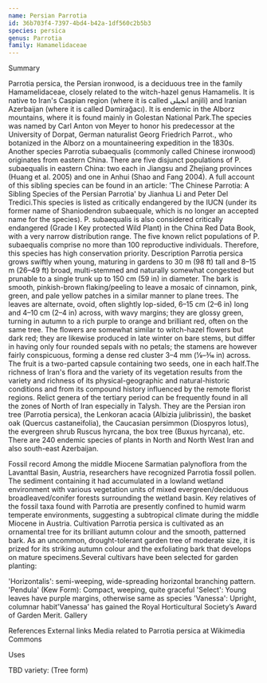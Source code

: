 ```yaml
---
name: Persian Parrotia
id: 36b703f4-7397-4bd4-b42a-1df560c2b5b3
species: persica
genus: Parrotia
family: Hamamelidaceae
---
```

Summary



Parrotia persica, the Persian ironwood, is a deciduous tree in the family Hamamelidaceae, closely related to the witch-hazel genus Hamamelis. It is native to Iran's Caspian region (where it is called انجیلی anjili) and Iranian Azerbaijan (where it is called Dəmirağacı). It is endemic in the Alborz mountains, where it is found mainly in Golestan National Park.The species was named by Carl Anton von Meyer to honor his predecessor at the University of Dorpat, German naturalist Georg Friedrich Parrot., who botanized in the Alborz on a mountaineering expedition in the 1830s.
Another species Parrotia subaequalis (commonly called Chinese ironwood)  originates from eastern China. There are five disjunct
populations of P. subaequalis in eastern China: two each in Jiangsu and Zhejiang provinces (Huang et al. 2005) and one in Anhui
(Shao and Fang 2004). A full account of this sibling species can be found in an article: 'The Chinese Parrotia: A Sibling Species of the
Persian Parrotia' by Jianhua Li and Peter Del Tredici.This species is listed as critically endangered by the IUCN (under its former name of Shaniodendron subaequale, which is no longer an accepted name for the species). P. subaequalis is also considered critically endangered (Grade I Key protected Wild Plant) in the China Red Data Book, with a very narrow distribution range. The five known relict populations of P. subaequalis comprise no more than 100 reproductive individuals. Therefore, this species has high conservation priority.
Description
Parrotia persica grows swiftly when young, maturing in gardens to 30 m (98 ft) tall and 8–15 m (26–49 ft) broad, multi-stemmed and naturally somewhat congested but prunable to a single trunk up to 150 cm (59 in) in diameter. The bark is smooth, pinkish-brown flaking/peeling to leave a mosaic of cinnamon, pink, green, and pale yellow patches in a similar manner to plane trees. The leaves are alternate, ovoid, often slightly lop-sided, 6–15 cm (2–6 in) long and 4–10 cm (2–4 in) across, with wavy margins; they are glossy green, turning in autumn to a rich purple to orange and brilliant red, often on the same tree.
The flowers are somewhat similar to witch-hazel flowers but dark red; they are likewise produced in late winter on bare stems, but differ in having only four rounded sepals with no petals; the stamens are however fairly conspicuous, forming a dense red cluster 3–4 mm (1⁄8–3⁄16 in) across. The fruit is a two-parted capsule containing two seeds, one in each half.The richness of Iran's flora and the variety of its vegetation results from the variety and richness of its physical-geographic and natural-historic conditions and from its compound history influenced by the remote florist regions.
Relict genera of the tertiary period can be frequently found in all the zones of North of Iran especially in Talysh. They are the Persian iron tree (Parrotia persica), the Lenkoran acacia (Albizia julibrissin), the basket oak (Quercus castaneifolia), the Caucasian persimmon (Diospyros lotus), the evergreen shrub  Ruscus hyrcana, the box tree (Buxus hyrcana), etc. There are 240 endemic species of plants in North and North West Iran and also south-east Azerbaijan.

Fossil record
Among the middle Miocene Sarmatian palynoflora from the Lavanttal Basin, Austria, researchers have recognized Parrotia fossil pollen. The sediment containing it had accumulated in a lowland wetland environment with various vegetation units of mixed evergreen/deciduous broadleaved/conifer forests surrounding the wetland basin. Key relatives of the fossil taxa found with Parrotia are presently confined to humid warm temperate environments, suggesting a subtropical climate during the middle Miocene in Austria.
Cultivation
Parrotia persica is cultivated as an ornamental tree for its brilliant autumn colour and the smooth, patterned bark. As an uncommon, drought-tolerant garden tree of moderate size, it is prized for its striking autumn colour and the exfoliating bark that develops on mature specimens.Several cultivars have been selected for garden planting:

'Horizontalis': semi-weeping, wide-spreading horizontal branching pattern.
'Pendula' (Kew Form): Compact, weeping, quite graceful
'Select': Young leaves have purple margins, otherwise same as species
'Vanessa': Upright, columnar habit'Vanessa' has gained the Royal Horticultural Society’s Award of Garden Merit.
Gallery




References
External links
 Media related to Parrotia persica at Wikimedia Commons

Uses

TBD
variety:  (Tree form)